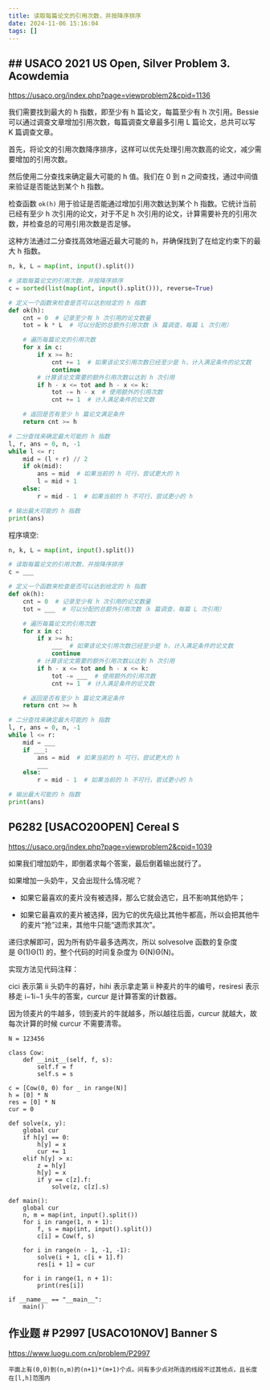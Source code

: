 ```yaml
---
title: 读取每篇论文的引用次数，并按降序排序
date: 2024-11-06 15:16:04
tags: []
---
```

## ## USACO 2021 US Open, Silver Problem 3. Acowdemia

https://usaco.org/index.php?page=viewproblem2&cpid=1136

我们需要找到最大的 h 指数，即至少有 h 篇论文，每篇至少有 h 次引用。Bessie 可以通过调查文章增加引用次数，每篇调查文章最多引用 L 篇论文，总共可以写 K 篇调查文章。

首先，将论文的引用次数降序排序，这样可以优先处理引用次数高的论文，减少需要增加的引用次数。

然后使用二分查找来确定最大可能的 h 值。我们在 0 到 n 之间查找，通过中间值来验证是否能达到某个 h 指数。

检查函数 `ok(h)` 用于验证是否能通过增加引用次数达到某个 h 指数。它统计当前已经有至少 h 次引用的论文，对于不足 h 次引用的论文，计算需要补充的引用次数，并检查总的可用引用次数是否足够。

这种方法通过二分查找高效地逼近最大可能的 h，并确保找到了在给定约束下的最大 h 指数。

```python
n, k, L = map(int, input().split())

# 读取每篇论文的引用次数，并按降序排序
c = sorted(list(map(int, input().split())), reverse=True)

# 定义一个函数来检查是否可以达到给定的 h 指数
def ok(h):
    cnt = 0  # 记录至少有 h 次引用的论文数量
    tot = k * L  # 可以分配的总额外引用次数（k 篇调查，每篇 L 次引用）

    # 遍历每篇论文的引用次数
    for x in c:
        if x >= h:
            cnt += 1  # 如果该论文引用次数已经至少是 h，计入满足条件的论文数
            continue
        # 计算该论文需要的额外引用次数以达到 h 次引用
        if h - x <= tot and h - x <= k:
            tot -= h - x  # 使用额外的引用次数
            cnt += 1  # 计入满足条件的论文数

    # 返回是否有至少 h 篇论文满足条件
    return cnt >= h

# 二分查找来确定最大可能的 h 指数
l, r, ans = 0, n, -1
while l <= r:
    mid = (l + r) // 2
    if ok(mid):
        ans = mid  # 如果当前的 h 可行，尝试更大的 h
        l = mid + 1
    else:
        r = mid - 1  # 如果当前的 h 不可行，尝试更小的 h

# 输出最大可能的 h 指数
print(ans)
```

程序填空:

```python
n, k, L = map(int, input().split())

# 读取每篇论文的引用次数，并按降序排序
c = ___

# 定义一个函数来检查是否可以达到给定的 h 指数
def ok(h):
    cnt = 0  # 记录至少有 h 次引用的论文数量
    tot = ___  # 可以分配的总额外引用次数（k 篇调查，每篇 L 次引用）

    # 遍历每篇论文的引用次数
    for x in c:
        if x >= h:
            ___  # 如果该论文引用次数已经至少是 h，计入满足条件的论文数
            continue
        # 计算该论文需要的额外引用次数以达到 h 次引用
        if h - x <= tot and h - x <= k:
            tot -= ___  # 使用额外的引用次数
            cnt += 1  # 计入满足条件的论文数

    # 返回是否有至少 h 篇论文满足条件
    return cnt >= h

# 二分查找来确定最大可能的 h 指数
l, r, ans = 0, n, -1
while l <= r:
    mid = ___
    if ___:
        ans = mid  # 如果当前的 h 可行，尝试更大的 h
        ___
    else:
        r = mid - 1  # 如果当前的 h 不可行，尝试更小的 h

# 输出最大可能的 h 指数
print(ans)
```

## P6282 [USACO20OPEN] Cereal S

https://usaco.org/index.php?page=viewproblem2&cpid=1039

如果我们增加奶牛，即倒着求每个答案，最后倒着输出就行了。

如果增加一头奶牛，又会出现什么情况呢？

- 如果它最喜欢的麦片没有被选择，那么它就会选它，且不影响其他奶牛；

- 如果它最喜欢的麦片被选择，因为它的优先级比其他牛都高，所以会把其他牛的麦片“抢”过来，其他牛只能“退而求其次”。


递归求解即可，因为所有奶牛最多选两次，所以 solvesolve 函数的复杂度是 Θ(1)Θ(1) 的，整个代码的时间复杂度为 Θ(N)Θ(N)。

实现方法见代码注释：

cici​ 表示第 ii 头奶牛的喜好，hihi​ 表示拿走第 ii 种麦片的牛的编号，resiresi​ 表示移走 i−1i−1 头牛的答案，curcur 是计算答案的计数器。

因为领麦片的牛越多，领到麦片的牛就越多，所以越往后面，curcur 就越大，故每次计算的时候 curcur 不需要清零。

```
N = 123456

class Cow:
    def __init__(self, f, s):
        self.f = f
        self.s = s

c = [Cow(0, 0) for _ in range(N)]
h = [0] * N
res = [0] * N
cur = 0

def solve(x, y):
    global cur
    if h[y] == 0:
        h[y] = x
        cur += 1
    elif h[y] > x:
        z = h[y]
        h[y] = x
        if y == c[z].f:
            solve(z, c[z].s)

def main():
    global cur
    n, m = map(int, input().split())
    for i in range(1, n + 1):
        f, s = map(int, input().split())
        c[i] = Cow(f, s)

    for i in range(n - 1, -1, -1):
        solve(i + 1, c[i + 1].f)
        res[i + 1] = cur

    for i in range(1, n + 1):
        print(res[i])

if __name__ == "__main__":
    main()

```

## 作业题 # P2997 [USACO10NOV] Banner S

https://www.luogu.com.cn/problem/P2997

```
平面上有(0,0)到(n,m)的(n+1)*(m+1)个点。问有多少点对所连的线段不过其他点，且长度在[l,h]范围内
```

